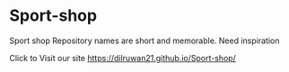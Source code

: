 # Sport-shop
Sport shop Repository names are short and memorable. Need inspiration



Click to Visit our site
https://dilruwan21.github.io/Sport-shop/
